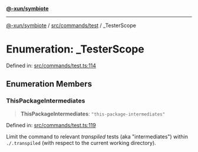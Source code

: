 [**@-xun/symbiote**](../../../../README.md)

***

[@-xun/symbiote](../../../../README.md) / [src/commands/test](../README.md) / \_TesterScope

# Enumeration: \_TesterScope

Defined in: [src/commands/test.ts:114](https://github.com/Xunnamius/symbiote/blob/fda4254d9bfeb125461ee3377ddb123772e5d050/src/commands/test.ts#L114)

## Enumeration Members

### ThisPackageIntermediates

> **ThisPackageIntermediates**: `"this-package-intermediates"`

Defined in: [src/commands/test.ts:119](https://github.com/Xunnamius/symbiote/blob/fda4254d9bfeb125461ee3377ddb123772e5d050/src/commands/test.ts#L119)

Limit the command to relevant _transpiled_ tests (aka "intermediates")
within `./.transpiled` (with respect to the current working directory).
